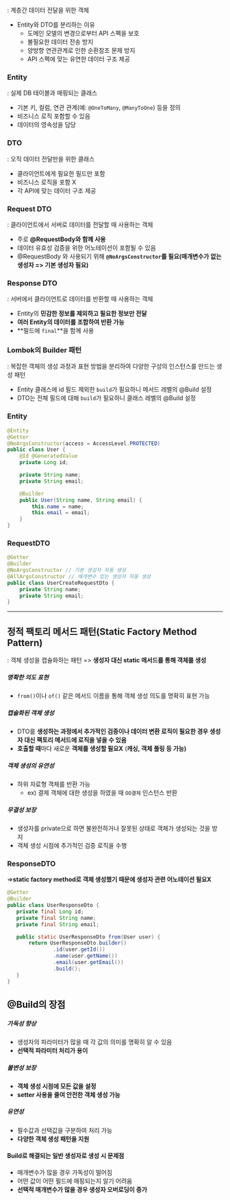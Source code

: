 : 계층간 데이터 전달을 위한 객체

- Entity와 DTO를 분리하는 이유
  - 도메인 모델의 변경으로부터 API 스펙을 보호
  - 불필요한 데이터 전송 방지
  - 양방향 연관관계로 인한 순환참조 문제 방지
  - API 스펙에 맞는 유연한 데이터 구조 제공

### Entity

: 실제 DB 테이블과 매핑되는 클래스

- 기본 키, 컬럼, 연관 관계(예: `@OneToMany`, `@ManyToOne`) 등을 정의
- 비즈니스 로직 포함할 수 있음
- 데이터의 영속성을 담당

### DTO

: 오직 데이터 전달만을 위한 클래스

- 클라이언트에게 필요한 필드만 포함
- 비즈니스 로직을 포함 Ⅹ
- 각 API에 맞는 데이터 구조 제공

### Request DTO

: 클라이언트에서 서버로 데이터를 전달할 때 사용하는 객체

- 주로 **@RequestBody와 함께 사용**
- 데이터 유효성 검증을 위한 어노테이션이 포함될 수 있음
- @RequestBody 와 사용되기 위해 **`@NoArgsConstructor`를 필요(매개변수가 없는 생성자 => 기본 생성자 필요)**

### Response DTO

: 서버에서 클라이언트로 데이터를 반환할 때 사용하는 객체

- Entity의 **민감한 정보를 제외하고 필요한 정보만 전달**
- **여러 Entity의 데이터를 조합하여 반환 가능**
- **필드에 `final`**을 함께 사용

### Lombok의 Builder 패턴

: 복잡한 객체의 생성 과정과 표현 방법을 분리하여 다양한 구성의 인스턴스를 만드는 생성 패턴

- Entity 클래스에 id 필드 제외한 `build`가 필요하니 메서드 레벨의 @Build 설정
- DTO는 전체 필드에 대해 `build`가 필요하니 클래스 레벨의 @Build 설정

### Entity

```Java
@Entity
@Getter
@NoArgsConstructor(access = AccessLevel.PROTECTED)
public class User {
    @Id @GeneratedValue
    private Long id;

    private String name;
    private String email;

    @Builder
    public User(String name, String email) {
        this.name = name;
        this.email = email;
    }
}
```

### RequestDTO

```Java
@Getter
@Builder
@NoArgsConstructor // 기본 생성자 자동 생성
@AllArgsConstructor // 매개변수 있는 생성자 자동 생성
public class UserCreateRequestDto {
    private String name;
    private String email;
}
```

---

## 정적 팩토리 메서드 패턴(Static Factory Method Pattern)

: 객체 생성을 캡슐화하는 패턴
=> **생성자 대신 static 메서드를 통해 객체를 생성**

##### 명확한 의도 표현

- `from()`이나 `of()` 같은 메서드 이름을 통해 객체 생성 의도를 명확히 표현 가능

##### 캡슐화된 객체 생성

- DTO를 **생성하는 과정에서 추가적인 검증이나 데이터 변환 로직이 필요한 경우 생성자 대신 팩토리 메서드에 로직을 넣을 수 있음**
- **호출할 때**마다 새로운 **객체를 생성할 필요X** (**캐싱, 객체 풀링 등 가능)**

##### 객체 생성의 유연성

- 하위 자료형 객체를 반환 가능
  - ex) 결제 객체에 대한 생성을 하였을 때 `OO결제` 인스턴스 반환

##### 무결성 보장

- 생성자를 private으로 하면 불완전하거나 잘못된 상태로 객체가 생성되는 것을 방지
- 객체 생성 시점에 추가적인 검증 로직을 수행

### ResponseDTO

=>**static factory method로 객체 생성했기 때문에 생성자 관련 어노테이션 필요X**

```Java
@Getter
@Builder
public class UserResponseDto {
   private final Long id;
   private final String name;
   private final String email;

   public static UserResponseDto from(User user) {
       return UserResponseDto.builder()
               .id(user.getId())
               .name(user.getName())
               .email(user.getEmail())
               .build();
   }
}
```

## @Build의 장점

##### 가독성 향상

- 생성자의 파라미터가 많을 때 각 값의 의미를 명확히 알 수 있음
- **선택적 파라미터 처리가 용이**

##### 불변성 보장

- **객체 생성 시점에 모든 값을 설정**
- **setter 사용을 줄여 안전한 객체 생성 가능**

##### 유연성

- 필수값과 선택값을 구분하여 처리 가능
- **다양한 객체 생성 패턴을 지원**

#### Build로 해결되는 일반 생성자로 생성 시 문제점

- 매개변수가 많을 경우 가독성이 떨어짐
- 어떤 값이 어떤 필드에 매핑되는지 알기 어려움
- **선택적 매개변수가 많을 경우 생성자 오버로딩이 증가**
